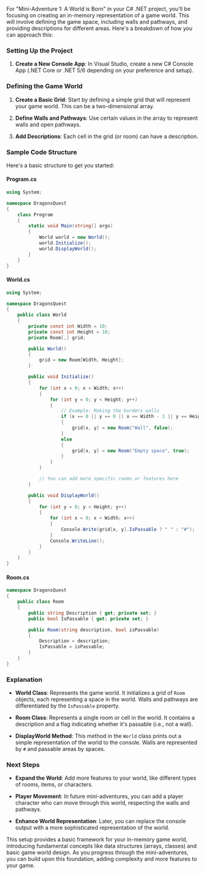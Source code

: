 For "Mini-Adventure 1: A World is Born" in your C# .NET project, you'll be focusing on creating an in-memory representation of a game world. This will involve defining the game space, including walls and pathways, and providing descriptions for different areas. Here's a breakdown of how you can approach this:

### Setting Up the Project

1. **Create a New Console App**: In Visual Studio, create a new C# Console App (.NET Core or .NET 5/6 depending on your preference and setup).

### Defining the Game World

1. **Create a Basic Grid**: Start by defining a simple grid that will represent your game world. This can be a two-dimensional array.

2. **Define Walls and Pathways**: Use certain values in the array to represent walls and open pathways.

3. **Add Descriptions**: Each cell in the grid (or room) can have a description.

### Sample Code Structure

Here's a basic structure to get you started:

#### Program.cs

```csharp
using System;

namespace DragonsQuest
{
    class Program
    {
        static void Main(string[] args)
        {
            World world = new World();
            world.Initialize();
            world.DisplayWorld();
        }
    }
}
```

#### World.cs

```csharp
using System;

namespace DragonsQuest
{
    public class World
    {
        private const int Width = 10;
        private const int Height = 10;
        private Room[,] grid;

        public World()
        {
            grid = new Room[Width, Height];
        }

        public void Initialize()
        {
            for (int x = 0; x < Width; x++)
            {
                for (int y = 0; y < Height; y++)
                {
                    // Example: Making the borders walls
                    if (x == 0 || y == 0 || x == Width - 1 || y == Height - 1)
                    {
                        grid[x, y] = new Room("Wall", false);
                    }
                    else
                    {
                        grid[x, y] = new Room("Empty space", true);
                    }
                }
            }

            // You can add more specific rooms or features here
        }

        public void DisplayWorld()
        {
            for (int y = 0; y < Height; y++)
            {
                for (int x = 0; x < Width; x++)
                {
                    Console.Write(grid[x, y].IsPassable ? " " : "#");
                }
                Console.WriteLine();
            }
        }
    }
}
```

#### Room.cs

```csharp
namespace DragonsQuest
{
    public class Room
    {
        public string Description { get; private set; }
        public bool IsPassable { get; private set; }

        public Room(string description, bool isPassable)
        {
            Description = description;
            IsPassable = isPassable;
        }
    }
}
```

### Explanation

- **World Class**: Represents the game world. It initializes a grid of `Room` objects, each representing a space in the world. Walls and pathways are differentiated by the `IsPassable` property.

- **Room Class**: Represents a single room or cell in the world. It contains a description and a flag indicating whether it's passable (i.e., not a wall).

- **DisplayWorld Method**: This method in the `World` class prints out a simple representation of the world to the console. Walls are represented by `#` and passable areas by spaces.

### Next Steps

- **Expand the World**: Add more features to your world, like different types of rooms, items, or characters.

- **Player Movement**: In future mini-adventures, you can add a player character who can move through this world, respecting the walls and pathways.

- **Enhance World Representation**: Later, you can replace the console output with a more sophisticated representation of the world.

This setup provides a basic framework for your in-memory game world, introducing fundamental concepts like data structures (arrays, classes) and basic game world design. As you progress through the mini-adventures, you can build upon this foundation, adding complexity and more features to your game.
